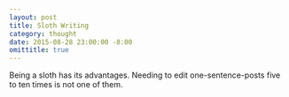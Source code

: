 ```yaml
---
layout: post
title: Sloth Writing
category: thought
date: 2015-08-28 23:00:00 -8:00
omittitle: true
---
```


Being a sloth has its advantages. Needing to edit one-sentence-posts five to ten times is not one of them.
